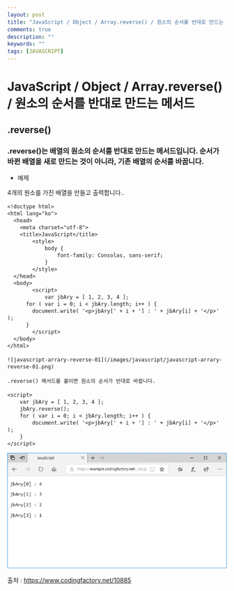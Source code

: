 ```yaml
---
layout: post
title: "JavaScript / Object / Array.reverse() / 원소의 순서를 반대로 만드는 메서드"
comments: true
description: ""
keywords: ""
tags: [JAVASCRIPT]
---
```


# JavaScript / Object / Array.reverse() / 원소의 순서를 반대로 만드는 메서드

## .reverse()

### .reverse()는 배열의 원소의 순서를 반대로 만드는 메서드입니다. 순서가 바뀐 배열을 새로 만드는 것이 아니라, 기존 배열의 순서를 바꿉니다.

- 예제

4개의 원소를 가진 배열을 만들고 출력합니다..

```
<!doctype html>
<html lang="ko">
  <head>
    <meta charset="utf-8">
    <title>JavaScript</title>
		<style>
			body {
				font-family: Consolas, sans-serif;
			}
		</style>
  </head>
  <body>
		<script>
			var jbAry = [ 1, 2, 3, 4 ];
      for ( var i = 0; i < jbAry.length; i++ ) {
        document.write( '<p>jbAry[' + i + '] : ' + jbAry[i] + '</p>' );
      }
		</script>
  </body>
</html>

![javascript-arrary-reverse-01](/images/javascript/javascript-arrary-reverse-01.png)

.reverse() 메서드를 붙이면 원소의 순서가 반대로 바뀝니다.

<script>
	var jbAry = [ 1, 2, 3, 4 ];
	jbAry.reverse();
	for ( var i = 0; i < jbAry.length; i++ ) {
		document.write( '<p>jbAry[' + i + '] : ' + jbAry[i] + '</p>' );
	}
</script>
```

![javascript-arrary-reverse-02](/images/javascript/javascript-arrary-reverse-02.png)

출처 : https://www.codingfactory.net/10885
